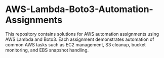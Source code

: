 # AWS-Lambda-Boto3-Automation-Assignments
This repository contains solutions for AWS automation assignments using AWS Lambda and Boto3.   Each assignment demonstrates automation of common AWS tasks such as EC2 management, S3 cleanup, bucket monitoring, and EBS snapshot handling.
